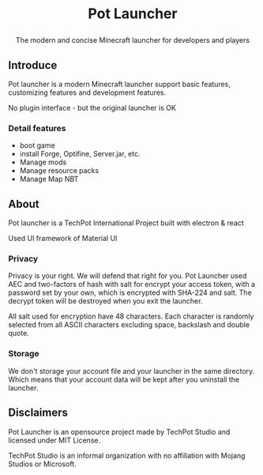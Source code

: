 # <p align="center">Pot Launcher</p>

<p align="center">The modern and concise Minecraft launcher for developers and players </p>

## Introduce

Pot launcher is a modern Minecraft launcher support basic features, customizing features and development features.

No plugin interface - but the original launcher is OK

### Detail features

- boot game
- install Forge, Optifine, Server.jar, etc.
- Manage mods
- Manage resource packs
- Manage Map NBT

## About

Pot launcher is a TechPot International Project built with electron & react

Used UI framework of Material UI

### Privacy

Privacy is your right. We will defend that right for you.
Pot Launcher used AEC and two-factors of hash with salt for encrypt your access token, with a password set by your own, which is encrypted with SHA-224 and salt.
The decrypt token will be destroyed when you exit the launcher.

All salt used for encryption have 48 characters. 
Each character is randomly selected from all ASCII characters excluding space, backslash and double quote.

### Storage

We don't storage your account file and your launcher in the same directory.
Which means that your account data will be kept after you uninstall the launcher.

## Disclaimers

Pot Launcher is an opensource project made by TechPot Studio and licensed under MIT License.

TechPot Studio is an informal organization with no affiliation with Mojang Studios or Microsoft.

